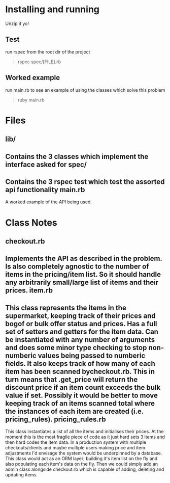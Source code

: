 Installing and running
======================

Unzip it yo!

Test
----
run rspec from the root dir of the project
> rspec spec/[FILE].rb

Worked example
--------------
run main.rb to see an example of using the classes which solve this problem
> ruby main.rb

Files
=====

lib/
----
Contains the 3 classes which implement the interface asked for
spec/
-----
Contains the 3 rspec test which test the assorted api functionality
main.rb
-------
A worked example of the API being used.

Class Notes
===========
checkout.rb
-----------
Implements the API as described in the problem. Is also completely agnostic to the number of items in the
pricing/item list. So it should handle any arbitrarily small/large list of items and their prices.
item.rb
-------
This class represents the items in the supermarket, keeping track of their prices and bogof or bulk offer status and
prices. Has a full set of setters and getters for the item data. Can be instantiated with any number of arguments 
and does some minor type checking to stop non-numberic values being passed to numberic fields. It also keeps track 
of how many of each item has been scanned bycheckout.rb. This in turn means that .get_price will return the discount
price if an item count exceeds the bulk value if set. Possibly it would be better to move keeping track of an items
scanned total where the instances of each item are created (i.e. pricing_rules).
pricing_rules.rb
----------------
This class instantiates a list of all the items and initialises their prices. At the moment this is the most fragile
piece of code as it just hard sets 3 items and then hard codes the item data. In a production system
with multiple checkouts/clients and maybe multiple users making price and item adjustments I'd envisage the system
would be underpinned by a database. This class would act as an ORM layer; building it's item list on the fly and 
also populating each item's data on the fly. Then we could simply add an admin class alongside checkout.rb which
is capable of adding, deleting and updating items.
